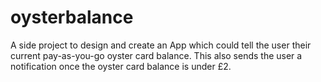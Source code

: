 oysterbalance
=============

A side project to design and create an App which could tell the user their current pay-as-you-go oyster card balance. This also sends the user a notification once the oyster card balance is under £2.
